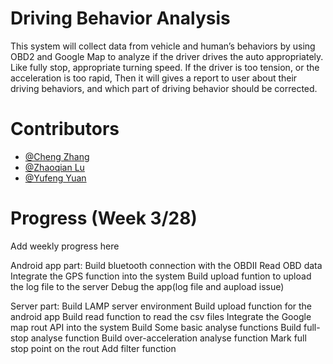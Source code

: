 # Driving Behavior Analysis
This system will collect data from vehicle and human’s behaviors by using OBD2 and Google Map to analyze if the driver drives the auto appropriately. Like fully stop, appropriate turning speed. If the driver is too tension, or the acceleration is too rapid, Then it will gives a report to user about their driving behaviors, and which part of driving behavior should be corrected.

# Contributors
* [@Cheng Zhang](https://github.com/zhangchengx)
* [@Zhaoqian Lu](https://github.com/Ubicomp16yzl)
* [@Yufeng Yuan](https://github.com/FrankeyYuan)

# Progress (Week 3/28)
Add weekly progress here

Android app part:
Build bluetooth connection with the OBDII
Read OBD data
Integrate the GPS function into the system
Build upload funtion to upload the log file to the server
Debug the app(log file and aupload issue)


Server part:
Build LAMP server environment
Build upload function for the android app
Build read function to read the csv files
Integrate the Google map rout API into the system
Build Some basic analyse functions
Build full-stop analyse function
Build over-acceleration analyse function
Mark full stop point on the rout
Add filter function

